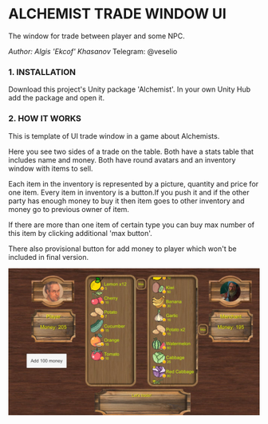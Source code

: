 # ALCHEMIST TRADE WINDOW UI

The window for trade between player and some NPC.


*Author: Algis 'Ekcof' Khasanov* 
Telegram: @veselio

### 1. INSTALLATION
Download this project's Unity package 'Alchemist'.
In your own Unity Hub add the package and open it.

### 2. HOW IT WORKS
This is template of UI trade window in a game about Alchemists.

Here you see two sides of a trade on the table. Both have a stats table that includes name and money. Both have round avatars and an inventory window with items to sell.

Each item in the inventory is represented by a picture, quantity and price for one item. Every item in inventory is a button.If you push it and if the other party has enough money to buy it then item goes to other inventory and money go to previous owner of item.

If there are more than one item of certain type you can buy max number of this item by clicking additional 'max button'.

There also provisional button for add money to player which won't be included in final version.


![Trading Screen](https://github.com/Ekcof/Alchemist-trade-window/blob/main/Screenshot1.JPG)
